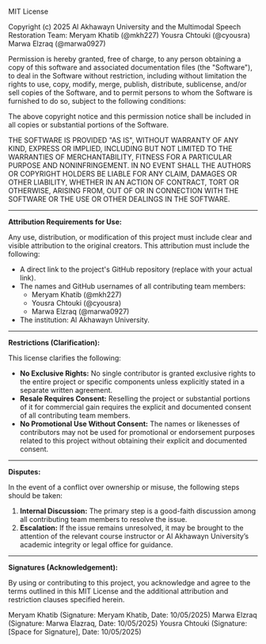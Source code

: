 MIT License

Copyright (c) 2025 Al Akhawayn University and the Multimodal Speech Restoration Team:
Meryam Khatib (@mkh227)
Yousra Chtouki (@cyousra)
Marwa Elzraq (@marwa0927)

Permission is hereby granted, free of charge, to any person obtaining a copy
of this software and associated documentation files (the "Software"), to deal
in the Software without restriction, including without limitation the rights
to use, copy, modify, merge, publish, distribute, sublicense, and/or sell
copies of the Software, and to permit persons to whom the Software is
furnished to do so, subject to the following conditions:

The above copyright notice and this permission notice shall be included in all
copies or substantial portions of the Software.

THE SOFTWARE IS PROVIDED "AS IS", WITHOUT WARRANTY OF ANY KIND, EXPRESS OR
IMPLIED, INCLUDING BUT NOT LIMITED TO THE WARRANTIES OF MERCHANTABILITY,
FITNESS FOR A PARTICULAR PURPOSE AND NONINFRINGEMENT. IN NO EVENT SHALL THE
AUTHORS OR COPYRIGHT HOLDERS BE LIABLE FOR ANY CLAIM, DAMAGES OR OTHER
LIABILITY, WHETHER IN AN ACTION OF CONTRACT, TORT OR OTHERWISE, ARISING FROM,
OUT OF OR IN CONNECTION WITH THE SOFTWARE OR THE USE OR OTHER DEALINGS IN THE
SOFTWARE.

---

**Attribution Requirements for Use:**

Any use, distribution, or modification of this project must include clear and visible attribution to the original creators. This attribution must include the following:

* A direct link to the project's GitHub repository (replace with your actual link).
* The names and GitHub usernames of all contributing team members:
    * Meryam Khatib (@mkh227)
    * Yousra Chtouki (@cyousra)
    * Marwa Elzraq (@marwa0927)
* The institution: Al Akhawayn University.

---

**Restrictions (Clarification):**

This license clarifies the following:

* **No Exclusive Rights:** No single contributor is granted exclusive rights to the entire project or specific components unless explicitly stated in a separate written agreement.
* **Resale Requires Consent:** Reselling the project or substantial portions of it for commercial gain requires the explicit and documented consent of all contributing team members.
* **No Promotional Use Without Consent:** The names or likenesses of contributors may not be used for promotional or endorsement purposes related to this project without obtaining their explicit and documented consent.

---

**Disputes:**

In the event of a conflict over ownership or misuse, the following steps should be taken:

1.  **Internal Discussion:** The primary step is a good-faith discussion among all contributing team members to resolve the issue.
2.  **Escalation:** If the issue remains unresolved, it may be brought to the attention of the relevant course instructor or Al Akhawayn University’s academic integrity or legal office for guidance.

---

**Signatures (Acknowledgement):**

By using or contributing to this project, you acknowledge and agree to the terms outlined in this MIT License and the additional attribution and restriction clauses specified herein.

Meryam Khatib (Signature: Meryam Khatib, Date: 10/05/2025)
Marwa Elzraq (Signature: Marwa Elazraq, Date: 10/05/2025)
Yousra Chtouki (Signature: [Space for Signature], Date: 10/05/2025)
